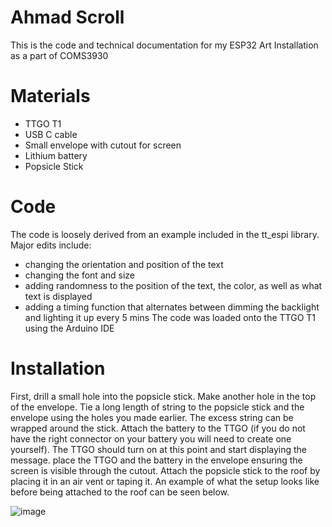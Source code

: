 # Ahmad Scroll
This is the code and technical documentation for my ESP32 Art Installation as a part of COMS3930

# Materials
- TTGO T1
- USB C cable
- Small envelope with cutout for screen
- Lithium battery
- Popsicle Stick

# Code
The code is loosely derived from an example included in the tt_espi library.
Major edits include:
- changing the orientation and position of the text
- changing the font and size
- adding randomness to the position of the text, the color, as well as what text is displayed
- adding a timing function that alternates between dimming the backlight and lighting it up every 5 mins
The code was loaded onto the TTGO T1 using the Arduino IDE

# Installation
First, drill a small hole into the popsicle stick. Make another hole in the top of the envelope. Tie a 
long length of string to the popsicle stick and the envelope using the holes you made earlier. The excess string can be 
wrapped around the stick. Attach the battery to the TTGO (if you do not have the right connector on your battery you will
need to create one yourself). The TTGO should turn on at this point and start displaying the message. place the TTGO and the
battery in the envelope ensuring the screen is visible through the cutout. Attach the popsicle stick to the roof by placing
it in an air vent or taping it. An example of what the setup looks like before being attached to the roof can be seen below.


![image](https://github.com/ahmadrawwagah/Ahmad_Scroll/assets/96959925/cee83359-cb2a-46fb-ac80-88dbd85ce5b9)
